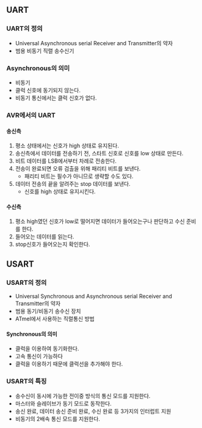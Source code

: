 UART
----

### UART의 정의

-	Universal Asynchronous serial Receiver and Transmitter의 약자
-	범용 비동기 직렬 송수신기

### Asynchronous의 의미

-	비동기
-	클럭 신호에 동기되지 않는다.
-	비동기 통신에서는 클럭 신호가 없다.

### AVR에서의 UART

#### 송신측

1.	평소 상태에서는 신호가 high 상태로 유지된다.
2.	송신측에서 데이터를 전송하기 전, 스타트 신호로 신호를 low 상태로 만든다.
3.	비트 데이터를 LSB에서부터 차례로 전송한다.
4.	전송이 완료되면 오류 검출을 위해 패리티 비트를 보낸다.
	-	패리티 비트는 필수가 아니므로 생략할 수도 있다.
5.	데이터 전송의 끝을 알려주는 stop 데이터를 보낸다.
	-	신호를 high 상태로 유지시킨다.

#### 수신측

1.	평소 high였던 신호가 low로 떨어지면 데이터가 들어오는구나 판단하고 수신 준비를 한다.
2.	들어오는 데이터를 읽는다.
3.	stop신호가 들어오는지 확인한다.

USART
-----

### USART의 정의

-	Universal Synchronous and Asynchronous serial Receiver and Transmitter의 약자
-	범용 동기/비동기 송수신 장치
-	ATmel에서 사용하는 직렬통신 방법

#### Synchronous의 의미

-	클럭을 이용하여 동기화한다.
-	고속 통신이 가능하다
-	클럭을 이용하기 때문에 클럭선을 추가해야 한다.

### USART의 특징

-	송수신이 동시에 가능한 전이중 방식의 통신 모드를 지원한다.
-	마스터와 슬레이브가 동기 모드로 동작한다.
-	송신 완료, 데이터 송신 준비 완료, 수신 완료 등 3가지의 인터럽트 지원
-	비동기의 2배속 통신 모드를 지원한다.

